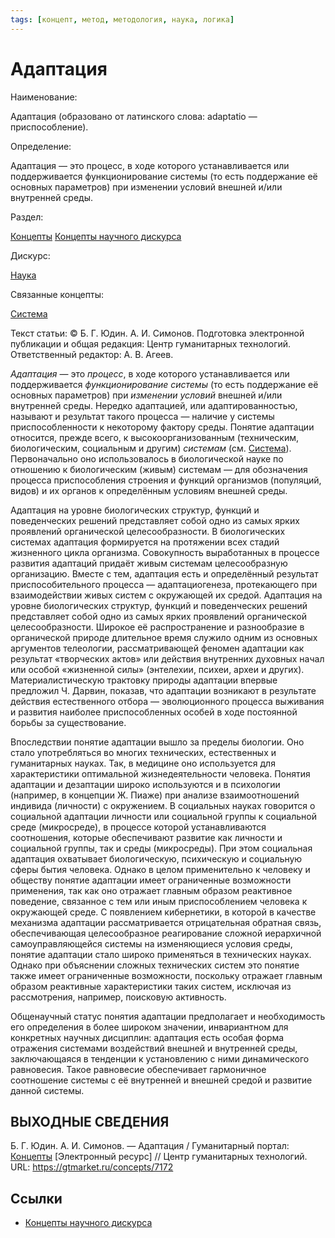 ```yaml
---
tags: [концепт, метод, методология, наука, логика]
---
```

# Адаптация

Наименование:

Адаптация (образовано от латинского слова: adaptatio — приспособление).

Определение:

Адаптация — это процесс, в ходе которого устанавливается или поддерживается функционирование системы (то есть поддержание её основных параметров) при изменении условий внешней и/или внутренней среды.

Раздел:

[Концепты](https://gtmarket.ru/concepts/)  [Концепты научного дискурса](https://gtmarket.ru/concepts/scientific-concepts)

Дискурс:

[Наука](https://gtmarket.ru/concepts/6860)

Связанные концепты:

[Система](https://gtmarket.ru/concepts/7091)

Текст статьи: © Б. Г. Юдин. А. И. Симонов. Подготовка электронной публикации и общая редакция: Центр гуманитарных технологий. Ответственный редактор: А. В. Агеев.

_Адаптация_ — это _процесс_, в ходе которого устанавливается или поддерживается _функционирование системы_ (то есть поддержание её основных параметров) при _изменении условий_ внешней и/или внутренней среды. Нередко адаптацией, или адаптированностью, называют и результат такого процесса — наличие у системы приспособленности к некоторому фактору среды. Понятие адаптации относится, прежде всего, к высокоорганизованным (техническим, биологическим, социальным и другим) _системам_ (см. [Система](https://gtmarket.ru/concepts/7091)). Первоначально оно использовалось в биологической науке по отношению к биологическим (живым) системам — для обозначения процесса приспособления строения и функций организмов (популяций, видов) и их органов к определённым условиям внешней среды.

Адаптация на уровне биологических структур, функций и поведенческих решений представляет собой одно из самых ярких проявлений органической целесообразности. В биологических системах адаптация формируется на протяжении всех стадий жизненного цикла организма. Совокупность выработанных в процессе развития адаптаций придаёт живым системам целесообразную организацию. Вместе с тем, адаптация есть и определённый результат приспособительного процесса — адаптациогенеза, протекающего при взаимодействии живых систем с окружающей их средой. Адаптация на уровне биологических структур, функций и поведенческих решений представляет собой одно из самых ярких проявлений органической целесообразности. Широкое её распространение и разнообразие в органической природе длительное время служило одним из основных аргументов телеологии, рассматривающей феномен адаптации как результат «творческих актов» или действия внутренних духовных начал или особой «жизненной силы» (энтелехии, психеи, археи и других). Материалистическую трактовку природы адаптации впервые предложил Ч. Дарвин, показав, что адаптации возникают в результате действия естественного отбора — эволюционного процесса выживания и развития наиболее приспособленных особей в ходе постоянной борьбы за существование.

Впоследствии понятие адаптации вышло за пределы биологии. Оно стало употребляться во многих технических, естественных и гуманитарных науках. Так, в медицине оно используется для характеристики оптимальной жизнедеятельности человека. Понятия адаптации и дезаптации широко используются и в психологии (например, в концепции Ж. Пиаже) при анализе взаимоотношений индивида (личности) с окружением. В социальных науках говорится о социальной адаптации личности или социальной группы к социальной среде (микросреде), в процессе которой устанавливаются соотношения, которые обеспечивают развитие как личности и социальной группы, так и среды (микросреды). При этом социальная адаптация охватывает биологическую, психическую и социальную сферы бытия человека. Однако в целом применительно к человеку и обществу понятие адаптации имеет ограниченные возможности применения, так как оно отражает главным образом реактивное поведение, связанное с тем или иным приспособлением человека к окружающей среде. С появлением кибернетики, в которой в качестве механизма адаптации рассматривается отрицательная обратная связь, обеспечивающая целесообразное реагирование сложной иерархичной самоуправляющейся системы на изменяющиеся условия среды, понятие адаптации стало широко применяться в технических науках. Однако при объяснении сложных технических систем это понятие также имеет ограниченные возможности, поскольку отражает главным образом реактивные характеристики таких систем, исключая из рассмотрения, например, поисковую активность.

Общенаучный статус понятия адаптации предполагает и необходимость его определения в более широком значении, инвариантном для конкретных научных дисциплин: адаптация есть особая форма отражения системами воздействий внешней и внутренней среды, заключающаяся в тенденции к установлению с ними динамического равновесия. Такое равновесие обеспечивает гармоничное соотношение системы с её внутренней и внешней средой и развитие данной системы.

## ВЫХОДНЫЕ СВЕДЕНИЯ

Б. Г. Юдин. А. И. Симонов. — Адаптация / Гуманитарный портал: [Концепты](https://gtmarket.ru/concepts/) [Электронный ресурс] // Центр гуманитарных технологий. URL: <https://gtmarket.ru/concepts/7172>

## Ссылки

* [Концепты научного дискурса](Концепты%20научного%20дискурса.md)
